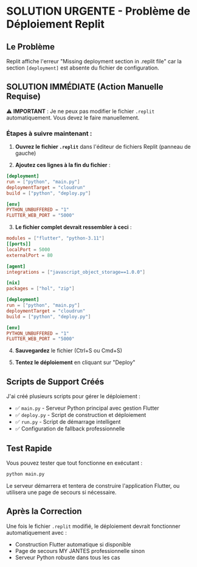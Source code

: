 # SOLUTION URGENTE - Problème de Déploiement Replit

## Le Problème
Replit affiche l'erreur "Missing deployment section in .replit file" car la section `[deployment]` est absente du fichier de configuration.

## SOLUTION IMMÉDIATE (Action Manuelle Requise)

⚠️ **IMPORTANT** : Je ne peux pas modifier le fichier `.replit` automatiquement. Vous devez le faire manuellement.

### Étapes à suivre maintenant :

1. **Ouvrez le fichier `.replit`** dans l'éditeur de fichiers Replit (panneau de gauche)

2. **Ajoutez ces lignes à la fin du fichier** :
```toml
[deployment]
run = ["python", "main.py"]
deploymentTarget = "cloudrun"
build = ["python", "deploy.py"]

[env]
PYTHON_UNBUFFERED = "1"
FLUTTER_WEB_PORT = "5000"
```

3. **Le fichier complet devrait ressembler à ceci** :
```toml
modules = ["flutter", "python-3.11"]
[[ports]]
localPort = 5000
externalPort = 80

[agent]
integrations = ["javascript_object_storage==1.0.0"]

[nix]
packages = ["hol", "zip"]

[deployment]
run = ["python", "main.py"]
deploymentTarget = "cloudrun"  
build = ["python", "deploy.py"]

[env]
PYTHON_UNBUFFERED = "1"
FLUTTER_WEB_PORT = "5000"
```

4. **Sauvegardez** le fichier (Ctrl+S ou Cmd+S)

5. **Tentez le déploiement** en cliquant sur "Deploy"

## Scripts de Support Créés

J'ai créé plusieurs scripts pour gérer le déploiement :

- ✅ `main.py` - Serveur Python principal avec gestion Flutter
- ✅ `deploy.py` - Script de construction et déploiement
- ✅ `run.py` - Script de démarrage intelligent
- ✅ Configuration de fallback professionnelle

## Test Rapide

Vous pouvez tester que tout fonctionne en exécutant :
```bash
python main.py
```

Le serveur démarrera et tentera de construire l'application Flutter, ou utilisera une page de secours si nécessaire.

## Après la Correction

Une fois le fichier `.replit` modifié, le déploiement devrait fonctionner automatiquement avec :
- Construction Flutter automatique si disponible
- Page de secours MY JANTES professionnelle sinon  
- Serveur Python robuste dans tous les cas
